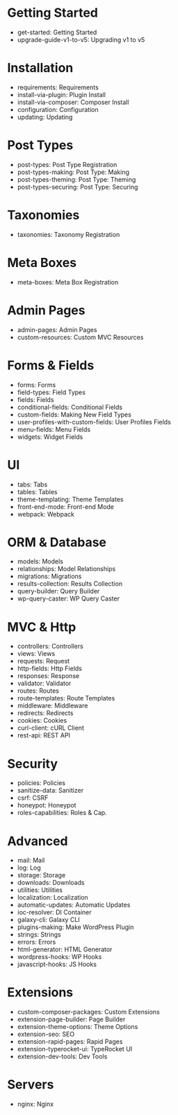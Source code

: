 # Getting Started
- get-started: Getting Started
- upgrade-guide-v1-to-v5: Upgrading v1 to v5
# Installation
- requirements: Requirements
- install-via-plugin: Plugin Install
- install-via-composer: Composer Install
- configuration: Configuration
- updating: Updating
# Post Types
- post-types: Post Type Registration
- post-types-making: Post Type: Making
- post-types-theming: Post Type: Theming
- post-types-securing: Post Type: Securing
# Taxonomies
- taxonomies: Taxonomy Registration
# Meta Boxes
- meta-boxes: Meta Box Registration
# Admin Pages
- admin-pages: Admin Pages
- custom-resources: Custom MVC Resources
# Forms & Fields
- forms: Forms
- field-types: Field Types
- fields: Fields
- conditional-fields: Conditional Fields
- custom-fields: Making New Field Types
- user-profiles-with-custom-fields: User Profiles Fields
- menu-fields: Menu Fields
- widgets: Widget Fields
# UI
- tabs: Tabs
- tables: Tables
- theme-templating: Theme Templates
- front-end-mode: Front-end Mode
- webpack: Webpack
# ORM & Database
- models: Models
- relationships: Model Relationships
- migrations: Migrations
- results-collection: Results Collection
- query-builder: Query Builder
- wp-query-caster: WP Query Caster
# MVC & Http
- controllers: Controllers
- views: Views
- requests: Request
- http-fields: Http Fields
- responses: Response
- validator: Validator
- routes: Routes
- route-templates: Route Templates
- middleware: Middleware
- redirects: Redirects
- cookies: Cookies
- curl-client: cURL Client
- rest-api: REST API
# Security
- policies: Policies
- sanitize-data: Sanitizer
- csrf: CSRF
- honeypot: Honeypot
- roles-capabilities: Roles & Cap.
# Advanced
- mail: Mail
- log: Log
- storage: Storage
- downloads: Downloads
- utilities: Utilities
- localization: Localization
- automatic-updates: Automatic Updates
- ioc-resolver: DI Container
- galaxy-cli: Galaxy CLI
- plugins-making: Make WordPress Plugin
- strings: Strings
- errors: Errors
- html-generator: HTML Generator
- wordpress-hooks: WP Hooks
- javascript-hooks: JS Hooks
# Extensions
- custom-composer-packages: Custom Extensions
- extension-page-builder: Page Builder
- extension-theme-options: Theme Options
- extension-seo: SEO
- extension-rapid-pages: Rapid Pages
- extension-typerocket-ui: TypeRocket UI
- extension-dev-tools: Dev Tools
# Servers
- nginx: Nginx
